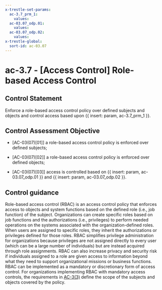 ```yaml
---
x-trestle-set-params:
  ac-3.7_prm_1:
    values:
  ac-03.07_odp.01:
    values:
  ac-03.07_odp.02:
    values:
x-trestle-global:
  sort-id: ac-03.07
---
```


# ac-3.7 - \[Access Control\] Role-based Access Control

## Control Statement

Enforce a role-based access control policy over defined subjects and objects and control access based upon {{ insert: param, ac-3.7_prm_1 }}.

## Control Assessment Objective

- \[AC-03(07)[01]\] a role-based access control policy is enforced over defined subjects;

- \[AC-03(07)[02]\] a role-based access control policy is enforced over defined objects;

- \[AC-03(07)[03]\] access is controlled based on {{ insert: param, ac-03.07_odp.01 }} and {{ insert: param, ac-03.07_odp.02 }}.

## Control guidance

Role-based access control (RBAC) is an access control policy that enforces access to objects and system functions based on the defined role (i.e., job function) of the subject. Organizations can create specific roles based on job functions and the authorizations (i.e., privileges) to perform needed operations on the systems associated with the organization-defined roles. When users are assigned to specific roles, they inherit the authorizations or privileges defined for those roles. RBAC simplifies privilege administration for organizations because privileges are not assigned directly to every user (which can be a large number of individuals) but are instead acquired through role assignments. RBAC can also increase privacy and security risk if individuals assigned to a role are given access to information beyond what they need to support organizational missions or business functions. RBAC can be implemented as a mandatory or discretionary form of access control. For organizations implementing RBAC with mandatory access controls, the requirements in [AC-3(3)](#ac-3.3) define the scope of the subjects and objects covered by the policy.
